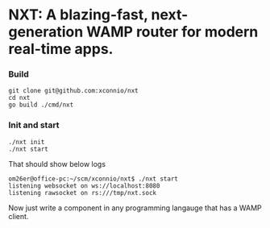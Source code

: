 # NXT: A blazing-fast, next-generation WAMP router for modern real-time apps.

### Build
```
git clone git@github.com:xconnio/nxt
cd nxt
go build ./cmd/nxt
```

### Init and start
```
./nxt init
./nxt start
```

That should show below logs
```
om26er@office-pc:~/scm/xconnio/nxt$ ./nxt start
listening websocket on ws://localhost:8080
listening rawsocket on rs:///tmp/nxt.sock
```

Now just write a component in any programming langauge that has a WAMP client.
